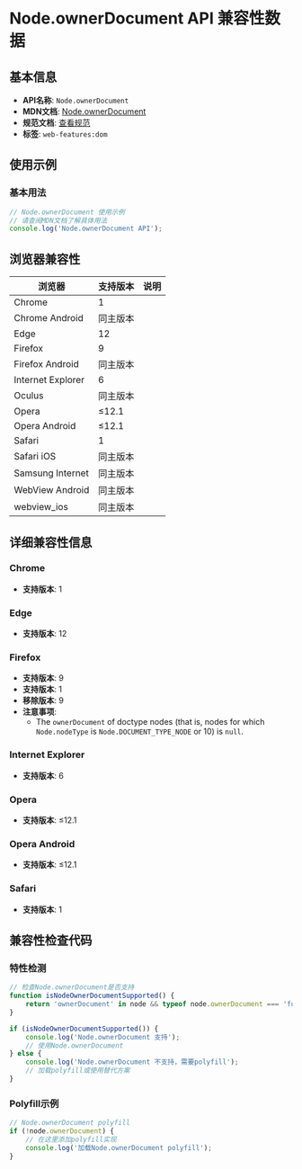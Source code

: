 # Node.ownerDocument API 兼容性数据

## 基本信息

- **API名称**: `Node.ownerDocument`
- **MDN文档**: [Node.ownerDocument](https://developer.mozilla.org/docs/Web/API/Node/ownerDocument)
- **规范文档**: [查看规范](https://dom.spec.whatwg.org/#ref-for-dom-node-ownerdocument①)
- **标签**: `web-features:dom`

## 使用示例

### 基本用法

```javascript
// Node.ownerDocument 使用示例
// 请查阅MDN文档了解具体用法
console.log('Node.ownerDocument API');
```

## 浏览器兼容性

| 浏览器 | 支持版本 | 说明 |
|--------|----------|------|
| Chrome | 1 |  |
| Chrome Android | 同主版本 |  |
| Edge | 12 |  |
| Firefox | 9 |  |
| Firefox Android | 同主版本 |  |
| Internet Explorer | 6 |  |
| Oculus | 同主版本 |  |
| Opera | ≤12.1 |  |
| Opera Android | ≤12.1 |  |
| Safari | 1 |  |
| Safari iOS | 同主版本 |  |
| Samsung Internet | 同主版本 |  |
| WebView Android | 同主版本 |  |
| webview_ios | 同主版本 |  |

## 详细兼容性信息

### Chrome

- **支持版本**: 1

### Edge

- **支持版本**: 12

### Firefox

- **支持版本**: 9
- **支持版本**: 1
- **移除版本**: 9
- **注意事项**:
  - The `ownerDocument` of doctype nodes (that is, nodes for which `Node.nodeType` is `Node.DOCUMENT_TYPE_NODE` or 10) is `null`.

### Internet Explorer

- **支持版本**: 6

### Opera

- **支持版本**: ≤12.1

### Opera Android

- **支持版本**: ≤12.1

### Safari

- **支持版本**: 1

## 兼容性检查代码

### 特性检测

```javascript
// 检查Node.ownerDocument是否支持
function isNodeOwnerDocumentSupported() {
    return 'ownerDocument' in node && typeof node.ownerDocument === 'function';
}

if (isNodeOwnerDocumentSupported()) {
    console.log('Node.ownerDocument 支持');
    // 使用Node.ownerDocument
} else {
    console.log('Node.ownerDocument 不支持，需要polyfill');
    // 加载polyfill或使用替代方案
}
```

### Polyfill示例

```javascript
// Node.ownerDocument polyfill
if (!node.ownerDocument) {
    // 在这里添加polyfill实现
    console.log('加载Node.ownerDocument polyfill');
}
```

